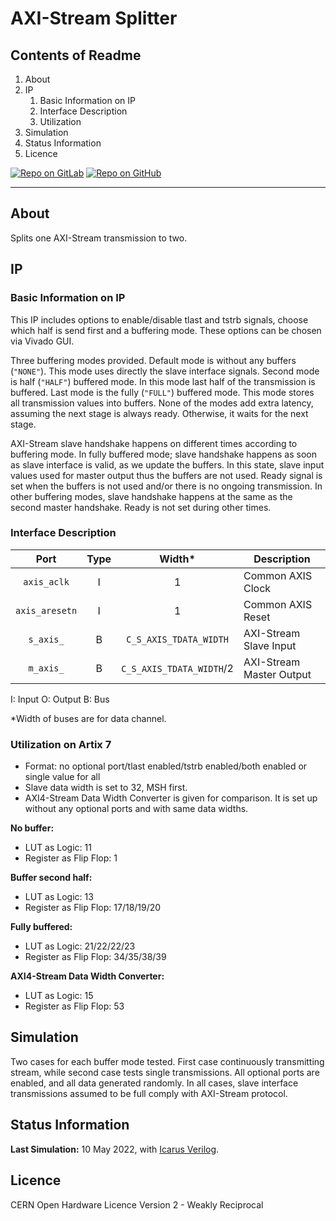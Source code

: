 # AXI-Stream Splitter

## Contents of Readme

1. About
2. IP
   1. Basic Information on IP
   2. Interface Description
   3. Utilization
3. Simulation
4. Status Information
5. Licence

[![Repo on GitLab](https://img.shields.io/badge/repo-GitLab-6C488A.svg)](https://gitlab.com/suoglu/axis-split)
[![Repo on GitHub](https://img.shields.io/badge/repo-GitHub-3D76C2.svg)](https://github.com/suoglu/AXIS-Split)

---

## About

Splits one AXI-Stream transmission to two.

## IP

### Basic Information on IP

This IP includes options to enable/disable tlast and tstrb signals, choose which half is send first and a buffering mode. These options can be chosen via Vivado GUI.

Three buffering modes provided. Default mode is without any buffers (`"NONE"`). This mode uses directly the slave interface signals. Second mode is half (`"HALF"`) buffered mode. In this mode last half of the transmission is buffered. Last mode is the fully (`"FULL"`) buffered mode. This mode stores all transmission values into buffers. None of the modes add extra latency, assuming the next stage is always ready. Otherwise, it waits for the next stage.

AXI-Stream slave handshake happens on different times according to buffering mode. In fully buffered mode; slave handshake happens as soon as slave interface is valid, as we update the buffers. In this state, slave input values used for master output thus the buffers are not used. Ready signal is set when the buffers is not used and/or there is no ongoing transmission. In other buffering modes, slave handshake happens at the same as the second master handshake. Ready is not set during other times.

### Interface Description

|   Port   | Type | Width* |  Description |
| :------: | :----: | :----: |  ------  |
| `axis_aclk` | I | 1 | Common AXIS Clock |
| `axis_aresetn` | I | 1 | Common AXIS Reset |
| `s_axis_` | B | `C_S_AXIS_TDATA_WIDTH` | AXI-Stream Slave Input |
| `m_axis_` | B | `C_S_AXIS_TDATA_WIDTH`/2 | AXI-Stream Master Output |

I: Input  O: Output B: Bus

*Width of buses are for data channel.

### Utilization on Artix 7

- Format: no optional port/tlast enabled/tstrb enabled/both enabled or single value for all
- Slave data width is set to 32, MSH first.
- AXI4-Stream Data Width Converter is given for comparison. It is set up without any optional ports and with same data widths.

**No buffer:**

- LUT as Logic: 11
- Register as Flip Flop: 1

**Buffer second half:**

- LUT as Logic: 13
- Register as Flip Flop: 17/18/19/20

**Fully buffered:**

- LUT as Logic: 21/22/22/23
- Register as Flip Flop: 34/35/38/39

**AXI4-Stream Data Width Converter:**

- LUT as Logic: 15
- Register as Flip Flop: 53

## Simulation

Two cases for each buffer mode tested. First case continuously transmitting stream, while second case tests single transmissions. All optional ports are enabled, and all data generated randomly. In all cases, slave interface transmissions assumed to be full comply with AXI-Stream protocol.

## Status Information

**Last Simulation:** 10 May 2022, with [Icarus Verilog](http://iverilog.icarus.com).

## Licence

CERN Open Hardware Licence Version 2 - Weakly Reciprocal
